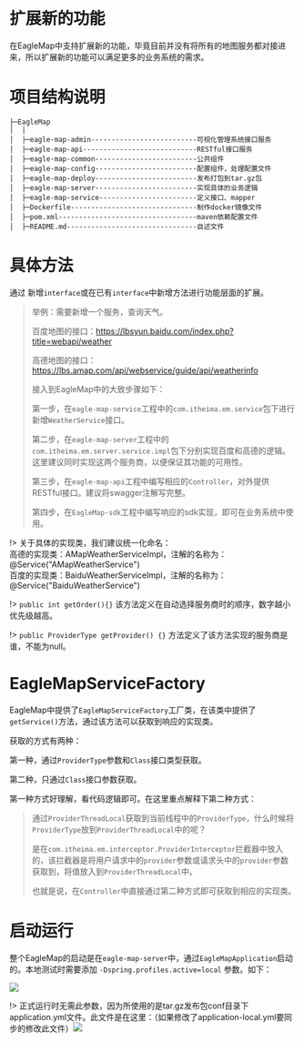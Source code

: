 # 扩展新的功能

在EagleMap中支持扩展新的功能，毕竟目前并没有将所有的地图服务都对接进来，所以扩展新的功能可以满足更多的业务系统的需求。

# 项目结构说明

~~~
├─EagleMap
│  │  
│  ├─eagle-map-admin--------------------------可视化管理系统接口服务
│  ├─eagle-map-api----------------------------RESTful接口服务
│  ├─eagle-map-common-------------------------公共组件
│  ├─eagle-map-config-------------------------配置组件，处理配置文件
│  ├─eagle-map-deploy-------------------------发布打包到tar.gz包
│  ├─eagle-map-server-------------------------实现具体的业务逻辑
│  ├─eagle-map-service------------------------定义接口、mapper
│  ├─Dockerfile-------------------------------制作docker镜像文件
│  ├─pom.xml----------------------------------maven依赖配置文件
│  ├─README.md--------------------------------自述文件
~~~

# 具体方法

通过 新增`interface`或在已有`interface`中新增方法进行功能层面的扩展。

> 举例：需要新增一个服务，查询天气。
>
> 百度地图的接口：https://lbsyun.baidu.com/index.php?title=webapi/weather
>
> 高德地图的接口：https://lbs.amap.com/api/webservice/guide/api/weatherinfo
>
> 接入到EagleMap中的大致步骤如下：
>
> 第一步，在`eagle-map-service`工程中的`com.itheima.em.service`包下进行新增`WeatherService`接口。
>
> 第二步，在`eagle-map-server`工程中的`com.itheima.em.server.service.impl`包下分别实现百度和高德的逻辑。这里建议同时实现这两个服务商，以便保证其功能的可用性。
>
> 第三步，在`eagle-map-api`工程中编写相应的`Controller`，对外提供RESTful接口。建议将swagger注解写完整。
>
> 第四步，在`EagleMap-sdk`工程中编写响应的sdk实现，即可在业务系统中使用。

!> 关于具体的实现类，我们建议统一化命名：<br/>高德的实现类：AMapWeatherServiceImpl，注解的名称为：@Service("AMapWeatherService")<br/>百度的实现类：BaiduWeatherServiceImpl，注解的名称为：@Service("BaiduWeatherService")

!> `public int getOrder(){}` 该方法定义在自动选择服务商时的顺序，数字越小优先级越高。

!> `public ProviderType getProvider() {}` 方法定义了该方法实现的服务商是谁，不能为null。

# EagleMapServiceFactory

EagleMap中提供了`EagleMapServiceFactory`工厂类，在该类中提供了`getService()`方法，通过该方法可以获取到响应的实现类。

获取的方式有两种：

第一种，通过`ProviderType`参数和`Class`接口类型获取。

第二种，只通过`Class`接口参数获取。

第一种方式好理解，看代码逻辑即可。在这里重点解释下第二种方式：

> 通过`ProviderThreadLocal`获取到当前线程中的`ProviderType`，什么时候将`ProviderType`放到`ProviderThreadLocal`中的呢？
>
> 是在`com.itheima.em.interceptor.ProviderInterceptor`拦截器中放入的，该拦截器是将用户请求中的`provider`参数或请求头中的`provider`参数获取到，将值放入到`ProviderThreadLocal`中。
>
> 也就是说，在`Controller`中直接通过第二种方式即可获取到相应的实现类。

# 启动运行

整个EagleMap的启动是在`eagle-map-server`中，通过`EagleMapApplication`启动的。本地测试时需要添加 `-Dspring.profiles.active=local` 参数。如下：

<img src="/_media/run.png" />

!> 正式运行时无需此参数，因为所使用的是tar.gz发布包conf目录下application.yml文件。此文件是在这里：（如果修改了application-local.yml要同步的修改此文件）<img src="/_media/deploy-conf.png" />


